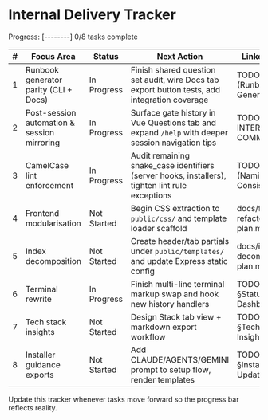 # Internal Delivery Tracker

Progress: [--------] 0/8 tasks complete

| # | Focus Area | Status | Next Action | Linked TODO |
|---|------------|--------|-------------|-------------|
| 1 | Runbook generator parity (CLI + Docs) | In Progress | Finish shared question set audit, wire Docs tab export button tests, add integration coverage | TODO.md §7 (Runbook Generator) |
| 2 | Post-session automation & session mirroring | In Progress | Surface gate history in Vue Questions tab and expand `/help` with deeper session navigation tips | TODO.md §CLI INTERVIEW COMMANDS |
| 3 | CamelCase lint enforcement | In Progress | Audit remaining snake_case identifiers (server hooks, installers), tighten lint rule exceptions | TODO.md §8 (Naming & Style Consistency) |
| 4 | Frontend modularisation | Not Started | Begin CSS extraction to `public/css/` and template loader scaffold | docs/frontend-refactor-plan.md |
| 5 | Index decomposition | Not Started | Create header/tab partials under `public/templates/` and update Express static config | docs/index-decomposition-plan.md |
| 6 | Terminal rewrite | In Progress | Finish multi-line terminal markup swap and hook new history handlers | TODO.md §Statusline Dashboard |
| 7 | Tech stack insights | Not Started | Design Stack tab view + markdown export workflow | TODO.md §Tech Stack Insights |
| 8 | Installer guidance exports | Not Started | Add CLAUDE/AGENTS/GEMINI prompt to setup flow, render templates | TODO.md §Installer Updates |

Update this tracker whenever tasks move forward so the progress bar reflects reality.
